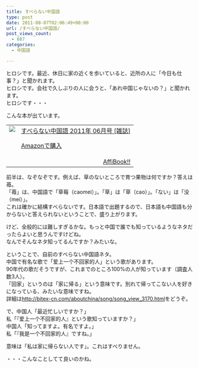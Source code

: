 ```yaml
---
title: すべらない中国語
type: post
date: 2011-08-07T02:06:49+00:00
url: /すべらない中国語/
post_views_count:
  - 687
categories:
  - 中国語

---
```

ヒロシです。最近、休日に家の近くを歩いていると、近所の人に「今日も仕事？」と聞かれます。  
ヒロシです。会社で久しぶりの人に会うと、「あれ中国じゃないの？」と聞かれます。  
ヒロシです・・・

こんな本が出ています。

<table>
  <tr>
    <td style="vertical-align: top">
      <a href="http://www.amazon.co.jp/%E3%81%99%E3%81%B9%E3%82%89%E3%81%AA%E3%81%84%E4%B8%AD%E5%9B%BD%E8%AA%9E-2011%E5%B9%B4-06%E6%9C%88%E5%8F%B7-%E9%9B%91%E8%AA%8C/dp/B0056ARCBY%3FSubscriptionId%3D1JWQWN8E4Z5TR27962G2%26tag%3Dgaeaffibook-22%26linkCode%3Dxm2%26camp%3D2025%26creative%3D165953%26creativeASIN%3DB0056ARCBY" target="_blank"><img style="border-bottom-style: none; border-left-style: none; border-top-style: none; border-right-style: none" src="https://i2.wp.com/ecx.images-amazon.com/images/I/517WmbEqRAL._SL160_.jpg" data-recalc-dims="1" /> </a>
    </td>
    <td style="vertical-align: top">
      <a href="http://www.amazon.co.jp/%E3%81%99%E3%81%B9%E3%82%89%E3%81%AA%E3%81%84%E4%B8%AD%E5%9B%BD%E8%AA%9E-2011%E5%B9%B4-06%E6%9C%88%E5%8F%B7-%E9%9B%91%E8%AA%8C/dp/B0056ARCBY%3FSubscriptionId%3D1JWQWN8E4Z5TR27962G2%26tag%3Dgaeaffibook-22%26linkCode%3Dxm2%26camp%3D2025%26creative%3D165953%26creativeASIN%3DB0056ARCBY" target="_blank">すべらない中国語 2011年 06月号 [雑誌] </a> </p>
      <p>
        <a href="http://www.amazon.co.jp/%E3%81%99%E3%81%B9%E3%82%89%E3%81%AA%E3%81%84%E4%B8%AD%E5%9B%BD%E8%AA%9E-2011%E5%B9%B4-06%E6%9C%88%E5%8F%B7-%E9%9B%91%E8%AA%8C/dp/B0056ARCBY%3FSubscriptionId%3D1JWQWN8E4Z5TR27962G2%26tag%3Dgaeaffibook-22%26linkCode%3Dxm2%26camp%3D2025%26creative%3D165953%26creativeASIN%3DB0056ARCBY" target="_blank">Amazonで購入 </a>
      </p>
    </td>
  </tr>
  
  <tr>
    <td colspan="2">
      <div style="float: right">
        <a href="http://affibook.appspot.com/" target="_blank">AffiBook!!</a>
      </div>
    </td>
  </tr>
</table>

前半は、なぞなぞです。例えば、草のないところで育つ果物は何ですか？答えは苺。  
「苺」は、中国語で「草莓（caomei）」。「草」は「草（cao）」。「ない」は「没（mei）」。  
これは確かに結構すべらないです。日本語で出題するので、日本語も中国語も分からないと答えられないということで、盛り上がります。

けど、全般的には難しすぎるかな。もっと中国で誰でも知っているようなネタだったらよいと思うんですけどね。  
なんでそんなネタ知ってるんですか？みたいな。

ということで、自前のすべらない中国語ネタ。  
中国で有名な歌で「爱上一个不回家的人」という歌があります。  
90年代の歌だそうですが、これまでのところ100%の人が知っています（調査人数3人）。  
「回家」というのは「家に帰る」という意味です。別れて帰ってこない人を好きになっている、みたいな意味ですね。  
詳細は<a title="http://bitex-cn.com/aboutchina/song/song_view_3170.html" href="http://bitex-cn.com/aboutchina/song/song_view_3170.html" target="_blank">http://bitex-cn.com/aboutchina/song/song_view_3170.html</a>をどうぞ。

で、中国人「最近忙しいですか？」  
私「『爱上一个不回家的人』という歌知っていますか？」  
中国人「知ってますよ。有名ですよ。」  
私「『我是一个不回家的人』ですね。」

意味は「私は家に帰らない人です」。これはすべりません。

・・・こんなことしてて良いのかね。